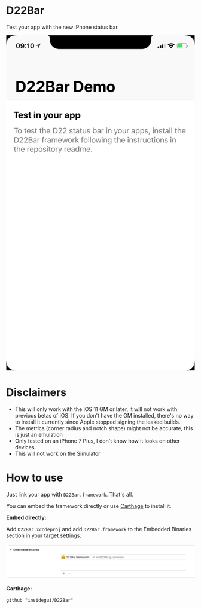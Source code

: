 # D22Bar
Test your app with the new iPhone status bar.

![hero](./hero.jpg)

# Disclaimers

- This will only work with the iOS 11 GM or later, it will not work with previous betas of iOS. If you don't have the GM installed, there's no way to install it currently since Apple stopped signing the leaked builds.
- The metrics (corner radius and notch shape) might not be accurate, this is just an emulation
- Only tested on an iPhone 7 Plus, I don't know how it looks on other devices
- This will not work on the Simulator

# How to use

Just link your app with `D22Bar.framework`. That's all.

You can embed the framework directly or use [Carthage](https://github.com/Carthage/Carthage) to install it.

**Embed directly:**

Add `D22Bar.xcodeproj` and add `D22Bar.framework` to the Embedded Binaries section in your target settings.

![embed](./embed.png)

**Carthage:**

```
github "insidegui/D22Bar"
```